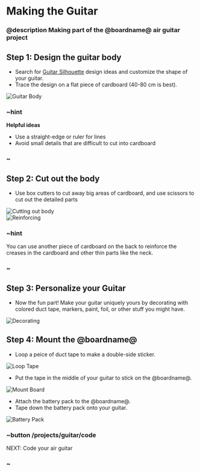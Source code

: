 # Making the Guitar

### @description Making part of the @boardname@ air guitar project

## Step 1: Design the guitar body

* Search for [Guitar Silhouette](https://www.bing.com/images/search?q=Guitar+Silhouettes) design ideas and customize
the shape of your guitar.
* Trace the design on a flat piece of cardboard (40-80 cm is best).

![Guitar Body](/static/cp/projects/guitar/tracing.jpg)

### ~hint

**Helpful ideas**

* Use a straight-edge or ruler for lines
* Avoid small details that are difficult to cut into cardboard
  
### ~

## Step 2: Cut out the body

* Use box cutters to cut away big areas of cardboard, and use scissors to cut out the detailed parts

![Cutting out body](/static/cp/projects/guitar/cutting.jpg)
<br/>
![Reinforcing](/static/cp/projects/guitar/reinforcing.jpg)

### ~hint

You can use another piece of cardboard on the back to reinforce the creases in the cardboard and other thin parts like the neck.

### ~

## Step 3: Personalize your Guitar

* Now the fun part! Make your guitar uniquely yours by decorating with colored duct tape, markers, paint, foil, or other stuff you might have.

![Decorating](/static/cp/projects/guitar/decorating.jpg)

## Step 4: Mount the @boardname@

* Loop a peice of duct tape to make a double-side sticker.

![Loop Tape](/static/cp/projects/guitar/loop-tape.jpg)

* Put the tape in the middle of your guitar to stick on the @boardname@.

![Mount Board](/static/cp/projects/guitar/mount-cp.jpg)

* Attach the battery pack to the @boardname@.
* Tape down the battery pack onto your guitar.

![Battery Pack](/static/cp/projects/guitar/battery-pack.jpg)

### ~button /projects/guitar/code
NEXT: Code your air guitar
### ~